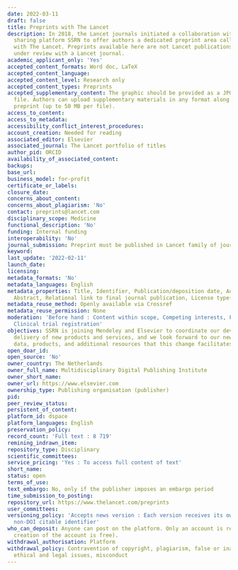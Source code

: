 ```yaml
---
date: 2022-03-11
draft: false
title: Preprints with The Lancet
description: In 2018, the Lancet journals initiated a collaboration with the research
  sharing platform SSRN to offer authors a dedicated preprint area called Preprints
  with The Lancet. Preprints available here are not Lancet publications or necessarily
  under review with a Lancet journal.
academic_applicant_only: 'Yes'
accepted_content_formats: Word doc, LaTeX
accepted_content_language:
accepted_content_level: Research only
accepted_content_types: Preprints
accepted_supplementary_content: The graphic should be provided as a JPG, PNG or GIF
  file. Authors can upload supplementary materials in any format along with their
  preprint (up to 50 MB per file).
access_to_content:
access_to_metadata:
accessibility_conflict_interest_procedures:
account_creation: Needed for reading
associated_editor: Elsevier
associated_journal: The Lancet portfolio of titles
author_pid: ORCID
availability_of_associated_content:
backups:
base_url:
business_model: for-profit
certificate_or_labels:
closure_date:
concerns_about_content:
concerns_about_plagiarism: 'No'
contact: preprints@lancet.com
disciplinary_scope: Medicine
functional_description: 'No'
funding: Internal funding
interoperability: 'No'
journal_submission: Preprint must be published in Lancet family of journals
keyword:
last_update: '2022-02-11'
launch_date:
licensing:
metadata_formats: 'No'
metadata_languages: English
metadata_properties: Title, Identifier, Publication/deposition date, Author name(s),
  Abstract, Relational link to final journal publication, License type(s)
metadata_reuse_method: Openly available via Crossref
metadata_reuse_permission: None
moderation: 'Before hand : Content within scope, Competing interests, Funder acknowledgement,
  Clinical trial registration'
objectives: SSRN is joining Mendeley and Elsevier to coordinate our development and
  delivery of new products and services, and we look forward to our new access to
  data, products, and additional resources that this change facilitates
open_doar_id:
open_source: 'No'
owner_country: The Netherlands
owner_full_name: Multidisciplinary Digital Publishing Institute
owner_short_name:
owner_url: https://www.elsevier.com
ownership_type: Publishing organisation (publisher)
pid:
peer_review_status:
persistent_of_content:
platform_id: dspace
platform_languages: English
preservation_policy:
record_count: 'Full text : 8 719'
remining_indrawn_item:
repository_type: Disciplinary
scientific_committees:
service_pricing: 'Yes : To access full content of text'
short_name:
status: open
terms_of_use:
text_embargo: No, only if the publisher imposes an embargo period
time_submission_to_posting:
repository_url: https://www.thelancet.com/preprints
user_committees:
versioning_policy: 'Accepts news version : Each version receives its own DOI and own
  non-DOI citable identifier'
who_can_deposit: Anyone can post on the platform. Only an account is required ( The
  creation of the account is free).
withdrawal_authorisation: Platform
withdrawal_policy: Contravention of copyright, plagiarism, false or inaccurate content,
  ethical and legal issues, misconduct
---
```



